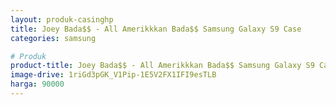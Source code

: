 ```yaml
---
layout: produk-casinghp
title: Joey Bada$$ - All Amerikkkan Bada$$ Samsung Galaxy S9 Case
categories: samsung

# Produk
product-title: Joey Bada$$ - All Amerikkkan Bada$$ Samsung Galaxy S9 Case
image-drive: 1riGd3pGK_V1Pip-1E5V2FX1IFI9esTLB
harga: 90000
---
```

